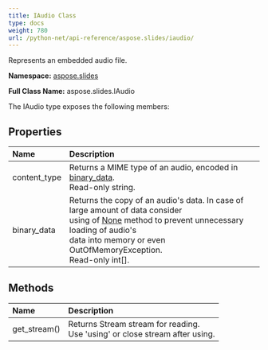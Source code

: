 ```yaml
---
title: IAudio Class
type: docs
weight: 780
url: /python-net/api-reference/aspose.slides/iaudio/
---
```


Represents an embedded audio file.

**Namespace:** [aspose.slides](/slides/python-net/api-reference/aspose.slides/)

**Full Class Name:** aspose.slides.IAudio



The IAudio type exposes the following members:
## **Properties**
|**Name**|**Description**|
| :- | :- |
|content_type|Returns a MIME type of an audio, encoded in [binary_data](/slides/python-net/api-reference/aspose.slides/iaudio/).<br/>            Read-only string.|
|binary_data|Returns the copy of an audio's data. In case of large amount of data consider <br/>            using of [None](/slides/python-net/api-reference/aspose.slides/iaudio/) method to prevent unnecessary  loading of audio's<br/>            data into memory or even OutOfMemoryException.<br/>            Read-only int[].|
## **Methods**
|**Name**|**Description**|
| :- | :- |
|get_stream()|Returns Stream stream for reading.<br/>            Use 'using' or close stream after using.|
